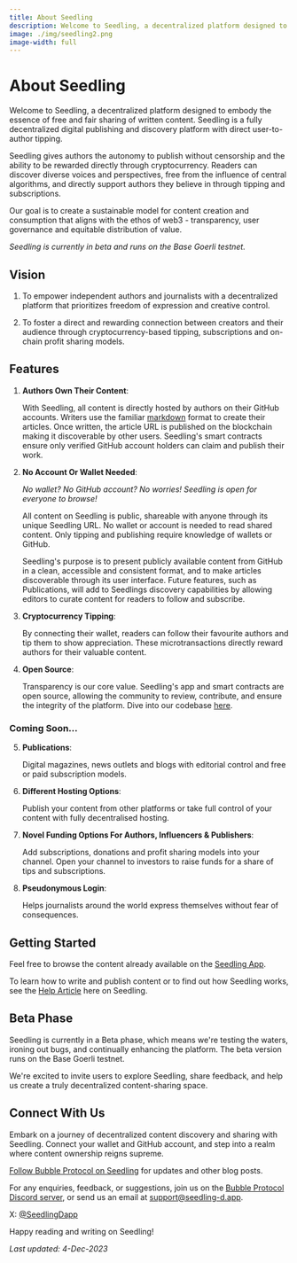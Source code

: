 ```yaml
---
title: About Seedling
description: Welcome to Seedling, a decentralized platform designed to embody the essence of free and fair sharing of written content. Seedling is a fully decentralized digital publishing and discovery platform with direct user-to-author tipping.
image: ./img/seedling2.png
image-width: full
---
```

# About Seedling

Welcome to Seedling, a decentralized platform designed to embody the essence of free and fair sharing of written content. Seedling is a fully decentralized digital publishing and discovery platform with direct user-to-author tipping.  

Seedling gives authors the autonomy to publish without censorship and the ability to be rewarded directly through cryptocurrency.  Readers can discover diverse voices and perspectives, free from the influence of central algorithms, and directly support authors they believe in through tipping and subscriptions.

Our goal is to create a sustainable model for content creation and consumption that aligns with the ethos of web3 - transparency, user governance and equitable distribution of value.

*Seedling is currently in beta and runs on the Base Goerli testnet.*

## Vision

1. To empower independent authors and journalists with a
decentralized platform that prioritizes freedom of
expression and creative control.

2. To foster a direct and rewarding connection between
creators and their audience through cryptocurrency-based tipping, subscriptions and on-chain profit sharing
models.


## Features

1. **Authors Own Their Content**: 
   
   With Seedling, all content is directly hosted by authors on their GitHub accounts. Writers use the familiar [markdown](https://docs.github.com/en/get-started/writing-on-github/getting-started-with-writing-and-formatting-on-github/basic-writing-and-formatting-syntax) format to create their articles. Once written, the article URL is published on the blockchain making it discoverable by other users.  Seedling's smart contracts ensure only verified GitHub account holders can claim and publish their work.

2. **No Account Or Wallet Needed**: 

   *No wallet?  No GitHub account? No worries! Seedling is open for everyone to browse!* 
   
   All content on Seedling is public, shareable with anyone through its unique Seedling URL.  No wallet or account is needed to read shared content. Only tipping and publishing require knowledge of wallets or GitHub.
   
   Seedling's purpose is to present publicly available content from GitHub in a clean, accessible and consistent format, and to make articles discoverable through its user interface.  Future features, such as Publications, will add to Seedlings discovery capabilities by allowing editors to curate content for readers to follow and subscribe.

3. **Cryptocurrency Tipping**:
  
   By connecting their wallet, readers can follow their favourite authors and tip them to show appreciation.  These microtransactions directly reward authors for their valuable content.

4. **Open Source**:

   Transparency is our core value. Seedling's app and smart contracts are open source, allowing the community to review, contribute, and ensure the integrity of the platform. Dive into our codebase [here](https://github.com/Bubble-Protocol/seedling).

### Coming Soon...

5. **Publications**:

   Digital magazines, news outlets and blogs with editorial control and free or paid subscription models.

6. **Different Hosting Options**:

   Publish your content from other platforms or take full control of your content with fully decentralised hosting.

7. **Novel Funding Options For Authors, Influencers & Publishers**:

   Add subscriptions, donations and profit sharing models into your channel.  Open your channel to investors to raise funds for a share of tips and subscriptions.

8. **Pseudonymous Login**:

   Helps journalists around the world express themselves without fear of consequences.


## Getting Started

Feel free to browse the content already available on the [Seedling App](https://seedling-d.app).

To learn how to write and publish content or to find out how Seedling works, see the [Help Article](https://seedling-d.app/article/0xe190ea61cd19683e4b18fac89d2511de737dab598c6b7853531c94aa05a5119b) here on Seedling.

## Beta Phase

Seedling is currently in a Beta phase, which means we're testing the waters, ironing out bugs, and continually enhancing the platform. The beta version runs on the Base Goerli testnet.

We're excited to invite users to explore Seedling, share feedback, and help us create a truly decentralized content-sharing space.

## Connect With Us

Embark on a journey of decentralized content discovery and sharing with Seedling. Connect your wallet and GitHub account, and step into a realm where content ownership reigns supreme.

[Follow Bubble Protocol on Seedling](https://seedling-d.app/user/github/Bubble-Protocol) for updates and other blog posts.

For any enquiries, feedback, or suggestions, join us on the [Bubble Protocol Discord server](https://discord.gg/sSnvK5C), or send us an email at support@seedling-d.app.

X: [@SeedlingDapp](https://x.com/SeedlingDapp)

Happy reading and writing on Seedling!

_Last updated: 4-Dec-2023_





